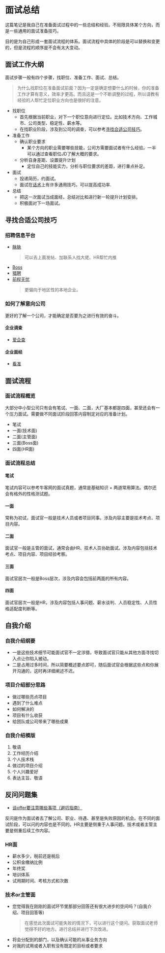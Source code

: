 # 面试总结
这篇笔记是我自己在准备面试过程中的一些总结和经验。不局限具体某个方向，而是一些通用的面试准备技巧。

目的是为自己形成一套面试流程的体系。面试流程中具体的阶段是可以替换和变更的，但是流程的顺序是不会有太大变动。

## 面试工作大纲
面试步骤一般有四个步骤，找职位、准备工作、面试、总结。
> 为什么找职位在准备面试前面？因为一定是确定想要什么的时候，你的准备工作才算有意义，效率才更高。而且这是一个不断调整的过程，所以请教有经验的人帮忙定位职业方向也是很好的注意。

- 找职位
  - 首先根据当前职业，对下一个职位意向进行定位。比如技术方向、工作城市、公司类型、稳定性、薪水等。
  - 在找职业阶段，涉及到公司的调查，可以参考[寻找合适公司技巧](./InterviewReviews#寻找合适公司技巧)。
- 准备工作
  - 确认职业要求
    - 某个方向的职业需要哪些技能，公司方需要面试者有什么经验。一半可以通过查看职位JD了解大概的要求。
  - 分析自身差距、设置提升计划
    - 定位自己的技能实力，分析与职位要求的差距，进行重点补足。
- 面试
  - 投递简历，约面试。
  - 面试在[话术](./InterviewReviews#面试话术)上有许多通用技巧，可以提高成功率.
- 总结
  - 把这一次面试当成面经，总结对比和进行新一轮提升计划安排。
  - 积极面对下一场面试。

## 寻找合适公司技巧
### 招聘信息平台
- [脉脉](https://maimai.cn/)
  > 可以去上面发帖、加联系人找大佬、HR帮忙内推
- [Boss](https://www.zhipin.com/hefei/?ka=header-home-logo)
- [猎聘](https://www.liepin.com/)
- [前程无忧](https://www.51job.com/)
  > 更偏向于地区性的本地企业。

### 如何了解意向公司
更好的了解一个公司，才能确定是否要为之进行有效的奋斗。

#### 企业调查
- [爱企查](https://aiqicha.baidu.com/)

#### 企业面经
- [看准](https://www.kanzhun.com/)

## 面试流程
### 面试流程概览
大部分中小型公司只有会有笔试、一面、二面，大厂基本都是四面，甚至还会有一个压力面试。需要做不同面试阶段回答内容制定对应的准备计划。 

- 笔试
- 一面(技术面)
- 二面(主管面)
- 三面(Boss面)
- 四面(HR面)

### 面试流程总结
#### 笔试
笔试内容可以参考牛客网的面试真题，通常是基础知识 + 两道常用算法。偶尔还会有格外的性格测试题。

#### 一面
常称为初试，面试官一般是技术人员或者项目同事。涉及内容主要是技术考点、项目内容。

#### 二面
面试官一般是主管的面试，通常会由HR、技术人员协助面试。涉及内容包括技术考点、项目内容、项目经验考察。

#### 三面
面试官层次一般是Boss层次，涉及内容会包括前两面的所有内容。

#### 四面
面试官层次一般是HR，涉及内容包括人事问题、薪水谈判、人员稳定性、人员性格适配度判断等。

## 自我介绍
### 自我介绍纲要
- 一是这些技术细节可能面试官不一定涉猎，导致面试官只能从其他方面寻找切入点让你陷入被动。
- 二是占用过多时间，所以简要概述要点即可，随后面试官会根据这些点和你展开沟通的，这时再详细阐述不迟。

### 项目介绍部分思路
- 做过哪些亮点项目
- 遇到了什么难点
- 如何解决的
- 项目有什么收获
- 给团队或公司带来了哪些成果

### 自我介绍模版
1. 敬语
2. 工作经历介绍
3. 个人技术栈
4. 做过的项目介绍
5. 个人兴趣爱好
6. 表达主旨、敬语

## 反问问题集
- [谈offer要注意哪些事项（避坑指南）](https://fe.ecool.fun/article-detail/I46LJG)

反问是作为面试者去了解公司、职业、待遇、甚至是失败原因的机会。在不同的面试阶段，可以问的内容也是不同的。HR主要是侧重于人事问题。技术或者主管主要是侧重后续工作内容。

### HR面
- 薪水多少，税前还是税后
- 公积金缴纳比例
- 年终奖
- 培训体系
- 试用期时间、考核方式和次数

### 技术or主管面
- 您觉得我在刚刚的面试环节里那部分回答还有很大进步的空间吗？(自我介绍、项目回答等)
  > 在感觉此次面试可能失败的情况下，可以进行这个提问。获取面试老师觉得不好的地方。进行总结并进行下次改进。
- 将会分配到的部门，以及确认可能的从事业务方向
- 对我的试用或者入职有没有既定的目标或者要求